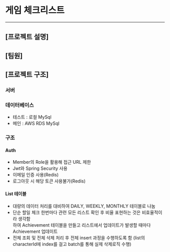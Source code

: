 # 게임 체크리스트

----------

## [프로젝트 설명]



## [팀원]



## [프로젝트 구조]


### 서버


### 데이터베이스
- 테스트 : 로컬 MySql
- 메인 : AWS RDS MySql

### 구조

#### Auth
- Member의 Role을 활용해 접근 URL 제한
- Jwt와 Spring Security 사용
- 이메일 인증 사용(Redis)
- 로그아웃 시 해당 토큰 사용불가(Redis)

#### List 테이블
- 대량의 데이터 처리를 대비하여 DAILY, WEEKLY, MONTHLY 테이블로 나눔
- 단순 할일 체크 한번마다 관련 모든 리스트 확인 후 비율 표현하는 것은 비효율적이라 생각함 <br>하여 Achievement 테이블을 만들고 리스트에서 업데이트가 발생할 때마다 Achievement 업데이트
- 전체 조회 및 전체 삭제 처리 후 전체 insert 과정을 수행하도록 함 (list의 characterId에 index를 걸고 batch를 통해 실제 삭제로직 수행)
